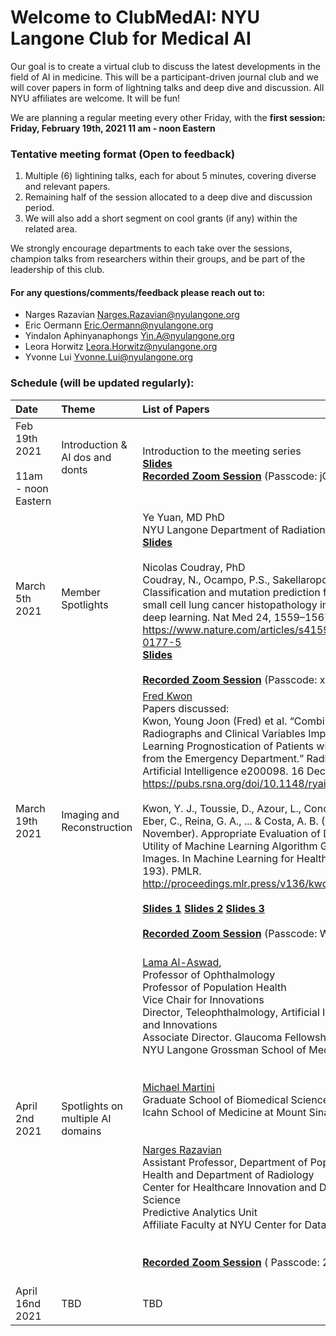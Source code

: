 # Welcome to ClubMedAI: NYU Langone Club for Medical AI 


Our goal is to create a virtual club to discuss the latest developments in the field of AI in medicine.
This will be a participant-driven journal club and we will cover papers in form of lightning talks and deep dive and discussion. 
All NYU affiliates are welcome. It will be fun!

We are planning a regular meeting every other Friday, with the **first session: Friday, February 19th, 2021 11 am - noon Eastern**  

### Tentative meeting format (Open to feedback)
1. Multiple (6) lightining talks, each for about 5 minutes, covering diverse and relevant papers.
2. Remaining half of the session allocated to a deep dive and discussion period.
3. We will also add a short segment on cool grants (if any) within the related area.

We strongly encourage departments to each take over the sessions, champion talks from researchers within their groups, and be part of the leadership of this club. 

#### For any questions/comments/feedback please reach out to:
* Narges Razavian Narges.Razavian@nyulangone.org
* Eric Oermann Eric.Oermann@nyulangone.org
* Yindalon Aphinyanaphongs Yin.A@nyulangone.org
* Leora Horwitz Leora.Horwitz@nyulangone.org
* Yvonne Lui Yvonne.Lui@nyulangone.org



### Schedule (will be updated regularly):

| Date | Theme  | List of Papers  |
:- | :- | :-----------| 
Feb 19th 2021  <br><br> 11am - noon Eastern | Introduction & AI dos and donts  <br><br> |  Introduction to the meeting series <br> **[Slides](https://docs.google.com/presentation/d/1dAPPWUTezQvWjKsrYPFBd2zqkhNK7sjtiwjV17v06ik/edit?usp=sharing)** <br> **[Recorded Zoom Session](https://nyulangone.zoom.us/rec/share/4vpfqF7zhUT6QzlAl0jZTeO8a6-2FY1MfOodK4MUleKojSrw82G9_RcHIcEshVu6.Br7KLVLUKiJJcXhz)** (Passcode: jGSC7.D1) |
| March 5th 2021 |  Member Spotlights  |  Ye Yuan, MD PhD <br> NYU Langone Department of Radiation Oncology<br> **[Slides](https://github.com/NYUMAIC/NYUMAIC.github.io/blob/main/slides/ClubMEDAI_spotlight030521.pdf)** <br><br>  Nicolas Coudray, PhD <br> Coudray, N., Ocampo, P.S., Sakellaropoulos, T. et al. Classification and mutation prediction from non–small cell lung cancer histopathology images using deep learning. Nat Med 24, 1559–1567 (2018).<br> https://www.nature.com/articles/s41591-018-0177-5 <br>**[Slides](https://github.com/NYUMAIC/NYUMAIC.github.io/blob/main/slides/20210305_JClub.pdf)** <br><br> **[Recorded Zoom Session](https://nyulangone.zoom.us/rec/share/pj658OyQB8tcEnM9AdZubhrqMzQ_MFh69oBFvkfWZQq0ZMJxyV0ouB3Cwroje9B7.Y7GvPqVGLG1s7ZSU )** (Passcode: x4zchOK+)|
| March 19th 2021 |  Imaging and Reconstruction  |  [Fred Kwon](https://www.kwonfred.com/) <br> Papers discussed: <br>Kwon, Young Joon (Fred) et al. “Combining Initial Radiographs and Clinical Variables Improves Deep Learning Prognostication of Patients with COVID-19 from the Emergency Department.” Radiology. Artificial Intelligence e200098. 16 Dec. 2020 <br> https://pubs.rsna.org/doi/10.1148/ryai.2020200098 <br><br> Kwon, Y. J., Toussie, D., Azour, L., Concepcion, J., Eber, C., Reina, G. A., ... & Costa, A. B. (2020, November). Appropriate Evaluation of Diagnostic Utility of Machine Learning Algorithm Generated Images. In Machine Learning for Health (pp. 179-193). PMLR.<br>http://proceedings.mlr.press/v136/kwon20a.html<br><br> **[Slides 1](https://docs.google.com/presentation/d/1r__VxiPXRLQPdpRzA6ZT9PaNJv5BG_aXLWHNrp6oFkQ/edit?usp=sharing)**  **[Slides 2](https://docs.google.com/presentation/d/1SQq3irCJ_5xBNb7rFgaA3iZ6P0A6bKKmHkrNdfkiUmE/edit?usp=sharing)** **[Slides 3](https://docs.google.com/presentation/d/1HMOC7kucpdrhwH3BRPBtjioI7-EetrdM-LzdXiYNf4U/edit?usp=sharing)** <br><br>  **[Recorded Zoom Session](https://nyulangone.zoom.us/rec/share/T0tfAIcVWeLrl18d-zThyy5sNx83NhbSexOTa-moeFHkJLfG7nAqqPwgICy8ulba.ZXqW5aMCDTQF1w7b)** (Passcode: WE@j6&CZ) <br><br>  |
| April 2nd 2021 |  Spotlights on multiple AI domains   |  [Lama Al-Aswad](https://nyulangone.org/doctors/1336174937/lama-a-al-aswad), <br>Professor of Ophthalmology <br>Professor of Population Health <br>Vice Chair for Innovations<br> Director, Teleophthalmology, Artificial Intelligence and Innovations <br>Associate Director. Glaucoma Fellowship <br>NYU Langone Grossman School of Medicine <br><br><br>  [Michael Martini](https://icahn.mssm.edu/profiles/michael-l-martini)<br> Graduate School of Biomedical Sciences<br>Icahn School of Medicine at Mount Sinai<br><br><br> [Narges Razavian](https://med.nyu.edu/faculty/narjes-sharif-razavian)<br>Assistant Professor, Department of Population Health and Department of Radiology <br> Center for Healthcare Innovation and Delivery Science <br> Predictive Analytics Unit<br>Affiliate Faculty at NYU Center for Data Science<br><br><br>  **[Recorded Zoom Session](https://nyulangone.zoom.us/rec/share/_a4IPK76u9_S4W3LxPeqN-k02UCpQNfdc_FdM9GlLKQ5Dk4iZZFsFKmopOoEqARK.AQMyttD8mEdvLxia)** ( Passcode: 2=qCC0*U ) <br><br>  |
| April 16nd 2021 |  TBD   |  TBD   |
